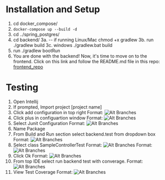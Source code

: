# Installation and Setup

1. cd docker_compose/
2. `docker-compose up --build -d`
3. cd ../spring_postgres/
4. cd backend/
   3a. -- if running Linux/Mac chmod +x gradlew
   3b. run ./gradlew build
   3c. windows ./gradlew.bat build
5. run ./gradlew bootRun
7. You are done with the backend! Now, it's time to move on to the frontend. Click on this link and follow the README.md file in this repo: [frontend_repo](https://github.com/agadient/SDI_Capstone_Frontend)

# Testing

1. Open Intellij
2. If prompted, Import project [project name]
3. Click add configuration in top right
   Format: ![Alt Branches](https://i.imgur.com/ytA784e.png)
4. Click plus in configuartion window
   Format: ![Alt Branches](https://i.imgur.com/qzE06xU.png)
5. Select Junit Configuration
   Format: ![Alt Branches](https://i.imgur.com/Y6V5eER.png)
6. Name Package
7. From Build and Run section select backend.test from dropdown box
   Format: ![Alt Branches](https://i.imgur.com/aTjMbFC.png)
8. Select class SampleControllerTest
   Format: ![Alt Branches](https://i.imgur.com/3PnXti5.png)
   Format: ![Alt Branches](https://i.imgur.com/VQDoKU6.png)
9. Click Ok
   Format: ![Alt Branches](https://i.imgur.com/ByC06e3.png)
10. From top IDE select run backend test with converage.
    Format: ![Alt Branches](https://i.imgur.com/MisoHm8.png)
11. View Test Coverage
    Format: ![Alt Branches](https://i.imgur.com/W049AU6.png)
